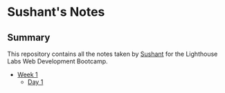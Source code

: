 # Sushant's Notes

## Summary

This repository contains all the notes taken by [Sushant](https://github.com/Sushant-ABdigital) for the Lighthouse Labs Web Development Bootcamp.

- [Week 1](/Week_1)
  - [Day 1](/Week_1/Day_1)